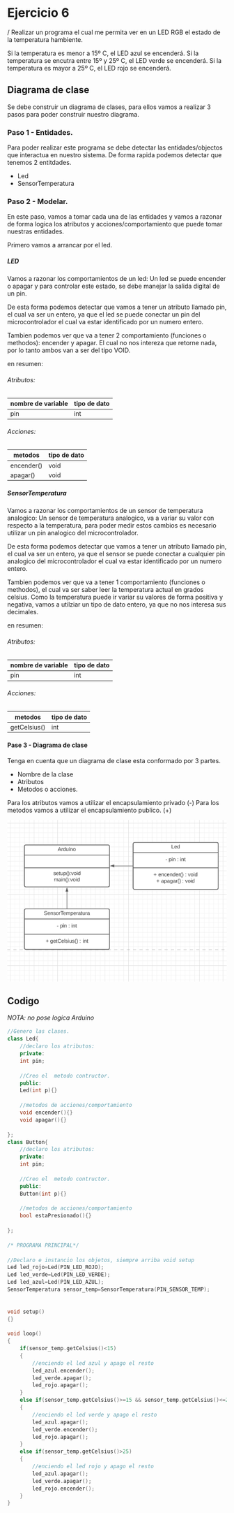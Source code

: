 # Ejercicio 6
/
Realizar un programa el cual me permita ver en un LED RGB el estado de la temperatura hambiente.

Si la temperatura es menor a 15º C, el LED azul se encenderá.
Si la temperatura se encutra entre 15º y 25º C, el LED verde se encenderá.
Si la temperatura es mayor a 25º C, el LED rojo se encenderá. 

## Diagrama de clase
Se debe construir un diagrama de clases, para ellos vamos a realizar 3 pasos para poder construir nuestro diagrama.

### Paso 1 - Entidades.
Para poder realizar este programa se debe detectar las entidades/objectos que interactua en nuestro sistema.
De forma rapida podemos detectar que tenemos 2 entitdades.
- Led
- SensorTemperatura

### Paso 2 - Modelar.
En este paso, vamos a tomar cada una de las entidades y vamos a razonar de forma logica los atributos y acciones/comportamiento que puede tomar nuestras entidades.

Primero vamos a arrancar por el led.
##### LED
Vamos a razonar los comportamientos de un led:
Un led se puede encender o apagar y para controlar este estado, se debe manejar la salida digital de un pin.

De esta forma podemos detectar que vamos a tener un atributo llamado pin, el cual va ser un entero, ya que el led se puede conectar un pin del microcontrolador el cual va estar identificado por un numero entero.

Tambien podemos ver que va a tener 2 comportamiento (funciones o methodos):
 encender y apagar.
 El cual no nos intereza que retorne nada, por lo tanto ambos van a ser del tipo VOID.

en resumen:
###### Atributos:
|  nombre de variable |  tipo de dato |
| ------------ | ------------ |
|   pin |  int |


###### Acciones:
|  metodos |  tipo de dato |
| ------------ | ------------ |
|   encender() |  void |
|   apagar() |  void |

##### SensorTemperatura

Vamos a razonar los comportamientos de un sensor de temperatura analogico:
Un sensor de temperatura analogico, va a variar su valor con respecto a la temperatura, para poder medir estos cambios es necesario utilizar un pin analogico del microcontrolador.

De esta forma podemos detectar que vamos a tener un atributo llamado pin, el cual va ser un entero, ya que el sensor se puede conectar a cualquier pin analogico del microcontrolador el cual va estar identificado por un numero entero.

Tambien podemos ver que va a tener 1 comportamiento (funciones o methodos), el cual va ser saber leer la temperatura actual en grados celsius.
Como la temperatura puede ir variar su valores de forma positiva y negativa, vamos a utilziar un tipo de dato entero, ya que no nos interesa sus decimales.



en resumen:
###### Atributos:
|  nombre de variable |  tipo de dato |
| ------------ | ------------ |
|   pin |  int |


###### Acciones:
|  metodos |  tipo de dato |
| ------------ | ------------ |
|  getCelsius() |  int |

#### Pase 3 - Diagrama de clase
Tenga en cuenta que un diagrama de clase esta conformado por 3 partes.
- Nombre de la clase
- Atributos
- Metodos o acciones.

Para los atributos vamos a utilizar el encapsulamiento privado (-)
Para los metodos vamos a utilizar el encapsulamiento publico. (+)


![Diagrama](./img/diagrama.png)

## Codigo

*NOTA: no pose logica Arduino*

```cpp
//Genero las clases.
class Led{
	//declaro los atributos:
	private:
	int pin;
	
	//Creo el  metodo contructor.
	public:
	Led(int p){}
	
	//metodos de acciones/comportamiento
	void encender(){}
	void apagar(){}
	
};
class Button{
	//declaro los atributos:
	private:
	int pin;
	
	//Creo el  metodo contructor.
	public:
	Button(int p){}
	
	//metodos de acciones/comportamiento
	bool estaPresionado(){}	
	
};

/* PROGRAMA PRINCIPAL*/

//Declaro e instancio los objetos, siempre arriba void setup
Led led_rojo=Led(PIN_LED_ROJO);
Led led_verde=Led(PIN_LED_VERDE);
Led led_azul=Led(PIN_LED_AZUL);
SensorTemperatura sensor_temp=SensorTemperatura(PIN_SENSOR_TEMP);


void setup()
{}

void loop()
{
    if(sensor_temp.getCelsius()<15)
    {
        //enciendo el led azul y apago el resto
        led_azul.encender();
        led_verde.apagar();
        led_rojo.apagar();
    }
    else if(sensor_temp.getCelsius()>=15 && sensor_temp.getCelsius()<=25)
    {
        //enciendo el led verde y apago el resto
        led_azul.apagar();
        led_verde.encender();
        led_rojo.apagar();
    }
    else if(sensor_temp.getCelsius()>25)
    {
        //enciendo el led rojo y apago el resto
        led_azul.apagar();
        led_verde.apagar();
        led_rojo.encender();
    }    
}

```
